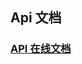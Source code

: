 ## Api 文档

### [API 在线文档](https://apizza.net/pro/#/project/f0fe8954882fa46603d746ae88c20c50/browse)
